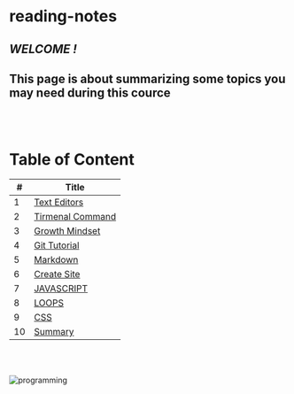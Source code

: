 # reading-notes 


## *WELCOME !* 
## **This page is about summarizing some topics you may need during this cource**

<br>
<br>


# **Table of Content**
|#|Title|
|---|-------|
|1|[Text Editors](textEditors)| 
|2| [Tirmenal Command](cheat-sheet)|
|3| [ Growth Mindset ](aboutMe)|
|4| [ Git Tutorial ](gitTutorial)|
|5| [ Markdown ](markdown)|
|6| [ Create Site ](createSite)|
|7| [ JAVASCRIPT ](aboutJS)|
|8| [ LOOPS ](loops)|
|9| [ CSS ](aboutCss)|
|10| [ Summary ](class-01)|

<br>

<br>


![programming](https://media.istockphoto.com/vectors/group-programing-develop-web-and-application-on-cloud-net-work-vector-id524719579?b=1&k=6&m=524719579&s=612x612&w=0&h=fQEGaXtUrc_R6X5TbOeIJxgNJ8JEF_Od410_BjbKCxU=)

